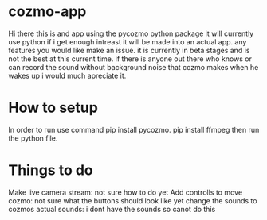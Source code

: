 # cozmo-app
Hi there this is and app using the pycozmo python package it will currently use python if i get enough intreast it will be made into an actual app.
any features you would like make an issue. it is currently in beta stages and is not the best at this current time.
if there is anyone out there who knows or can record the sound without background noise that cozmo makes when he wakes up i would much apreciate it.


# How to setup

In order to run use command pip install pycozmo. 
pip install ffmpeg
then run the python file.
# Things to do 
Make live camera stream: not sure how to do yet
Add controlls to move cozmo: not sure what the buttons should look like yet
change the sounds to cozmos actual sounds: i dont have the sounds so canot do this
